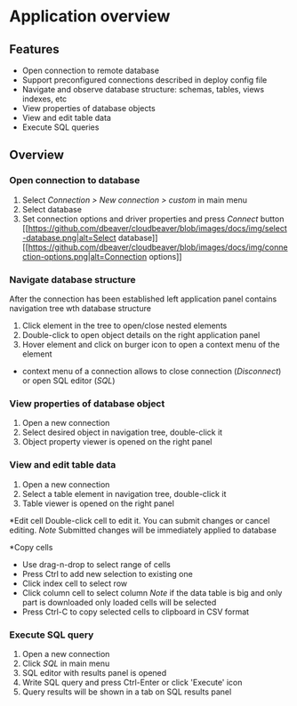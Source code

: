 # Application overview

## Features
* Open connection to remote database
* Support preconfigured connections described in deploy config file
* Navigate and observe database structure: schemas, tables, views indexes, etc
* View properties of database objects
* View and edit table data
* Execute SQL queries

## Overview

### Open connection to database
1. Select *Connection > New connection > custom* in main menu
2. Select database
3. Set connection options and driver properties and press *Connect* button
[[https://github.com/dbeaver/cloudbeaver/blob/images/docs/img/select-database.png|alt=Select database]]
[[https://github.com/dbeaver/cloudbeaver/blob/images/docs/img/connection-options.png|alt=Connection options]]

### Navigate database structure
After the connection has been established left application panel contains navigation tree wth database structure
1. Click element in the tree to open/close nested elements
2. Double-click to open object details on the right application panel
3. Hover element and click on burger icon to open a context menu of the element
* context menu of a connection allows to close connection (*Disconnect*) or open SQL editor (*SQL*)

### View properties of database object
1. Open a new connection
2. Select desired object in navigation tree, double-click it
3. Object property viewer is opened on the right panel

### View and edit table data
1. Open a new connection
2. Select a table element in navigation tree, double-click it
3. Table viewer is opened on the right panel

*Edit cell
Double-click cell to edit it. You can submit changes or cancel editing.
*Note* Submitted changes will be immediately applied to database

*Copy cells
* Use drag-n-drop to select range of cells
* Press Ctrl to add new selection to existing one
* Click index cell to select row
* Click column cell to select column
*Note* if the  data table is big and only part is downloaded only loaded cells will be selected
* Press Ctrl-C to copy selected cells to clipboard in CSV format

### Execute SQL query
1. Open a new connection
2. Click *SQL* in main menu
3. SQL editor with results panel is opened
4. Write SQL query and press Ctrl-Enter or click 'Execute' icon
5. Query results will be shown in a tab on SQL results panel


